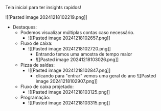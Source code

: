 Tela inicial para ter insights rapidos! 

![[Pasted image 20241218102219.png]]

 - Destaques:
	 - Podemos visualizar múltiplas contas caso necessário.
		 - ![[Pasted image 20241218102657.png]]
	 - Fluxo de caixa:
		 - ![[Pasted image 20241218102720.png]]
			 - Entrando temos uma amostra de tempo maior
			 - ![[Pasted image 20241218103026.png]]
	 - Pizza de saídas:
		 - ![[Pasted image 20241218102847.png]]
			 - clicando para "entrar" vemos uma geral do ano ![[Pasted image 20241218102907.png]]
	 - Fluxo de caixa projetado:
		 - ![[Pasted image 20241218103125.png]]
	 - Programação:
		 - ![[Pasted image 20241218103315.png]]
	